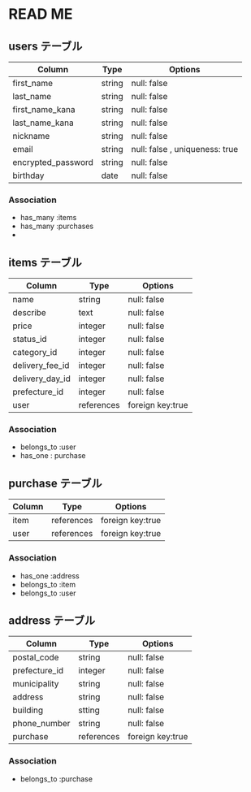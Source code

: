 
# READ ME

## users テーブル

| Column             | Type            | Options                       |
|--------------------|-----------------| ------------------------------|
| first_name         | string          | null: false                   |
| last_name          | string          | null: false                   |
| first_name_kana    | string          | null: false                   |
| last_name_kana     | string          | null: false                   |
| nickname           | string          | null: false                   |
| email              | string          | null: false , uniqueness: true|
| encrypted_password | string          | null: false                   |
| birthday           | date            | null: false                   |

### Association

- has_many :items
- has_many :purchases
- 

## items テーブル 

| Column             | Type            | Options          |
|--------------------|-----------------| -----------------|
| name               | string          | null: false      |
| describe           | text            | null: false      |
| price              | integer         | null: false      |
| status_id          | integer         | null: false      |
| category_id        | integer         | null: false      |
| delivery_fee_id    | integer         | null: false      |
| delivery_day_id    | integer         | null: false      |
| prefecture_id      | integer         | null: false      |
| user               | references      | foreign key:true |

### Association

- belongs_to :user
- has_one : purchase

## purchase テーブル

| Column             | Type            | Options          |
|--------------------|-----------------| ---------------- |
| item               | references      | foreign key:true |
| user               | references      | foreign key:true |

### Association

- has_one :address
- belongs_to :item
- belongs_to :user

## address テーブル

| Column             | Type            | Options          |
|--------------------|-----------------| -----------------|
| postal_code        | string          | null: false      |
| prefecture_id      | integer         | null: false      |
| municipality       | string          | null: false      |
| address            | string          | null: false      |
| building           | stting          | null: false      |
| phone_number       | string          | null: false      |
| purchase           | references      | foreign key:true |

### Association

- belongs_to :purchase

